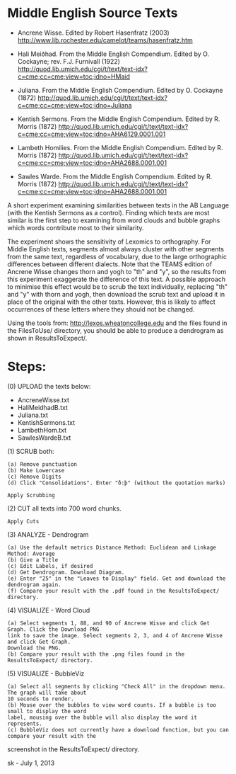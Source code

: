 # Middle English Source Texts

+ Ancrene Wisse. Edited by Robert Hasenfratz (2003)
  http://www.lib.rochester.edu/camelot/teams/hasenfratz.htm

+ Hali Meiðhad. From the Middle English Compendium. Edited by O. Cockayne; rev. F.J. Furnivall (1922)
  http://quod.lib.umich.edu/cgi/t/text/text-idx?c=cme;cc=cme;view=toc;idno=HMaid

+ Juliana. From the Middle English Compendium. Edited by O. Cockayne (1872)
  http://quod.lib.umich.edu/cgi/t/text/text-idx?c=cme;cc=cme;view=toc;idno=Juliana
	  
+ Kentish Sermons. From the Middle English Compendium. Edited by R. Morris (1872)
  http://quod.lib.umich.edu/cgi/t/text/text-idx?c=cme;cc=cme;view=toc;idno=AHA6129.0001.001
	  
+ Lambeth Homilies. From the Middle English Compendium. Edited by R. Morris (1872)
  http://quod.lib.umich.edu/cgi/t/text/text-idx?c=cme;cc=cme;view=toc;idno=AHA2688.0001.001
	  
+ Sawles Warde. From the Middle English Compendium. Edited by R. Morris (1872)
  http://quod.lib.umich.edu/cgi/t/text/text-idx?c=cme;cc=cme;view=toc;idno=AHA2688.0001.001

A short experiment examining similarities between texts in the AB 
Language (with the Kentish Sermons as a control). Finding which texts 
are most similar  is the first step to examining from word clouds and 
bubble graphs which words contribute most to their similarity.

The experiment shows the sensitivity of Lexomics to orthography. For 
Middle English texts, segments almost always cluster with other 
segments from the same text, regardless of vocabulary, due to the 
large orthographic differences between different dialects. Note that 
the TEAMS edition of Ancrene Wisse changes thorn and yogh to "th" 
and "y", so the results from this experiment exaggerate the difference 
of this text. A possible approach to minimise this effect would be to 
scrub the text individually, replacing "th" and "y" with thorn and 
yogh, then download the scrub text and upload it in place of the 
original with the other texts. However, this is likely to affect 
occurrences of these letters where they should not be changed.

Using the tools from:   http://lexos.wheatoncollege.edu
and the files found in the FilesToUse/ directory, you should
be able to produce a dendrogram as shown in ResultsToExpect/.

Steps:
======================================================================
(0) UPLOAD the texts below:

+ AncreneWisse.txt
+ HaliMeidhadB.txt
+ Juliana.txt
+ KentishSermons.txt
+ LambethHom.txt
+ SawlesWardeB.txt

(1) SCRUB both:

    (a) Remove punctuation
    (b) Make Lowercase
    (c) Remove Digits
    (d) Click "Consolidations". Enter "ð:þ" (without the quotation marks)

    Apply Scrubbing
(2) CUT all texts into 700 word chunks.

    Apply Cuts
(3) ANALYZE - Dendrogram

    (a) Use the default metrics Distance Method: Euclidean and Linkage Method: Average
    (b) Give a Title
    (c) Edit Labels, if desired
    (d) Get Dendrogram. Download Diagram.
    (e) Enter "25" in the "Leaves to Display" field. Get and download the dendrogram again.
    (f) Compare your result with the .pdf found in the ResultsToExpect/ directory.
(4) VISUALIZE - Word Cloud

    (a) Select segments 1, 88, and 90 of Ancrene Wisse and click Get Graph. Click the Download PNG
    link to save the image. Select segments 2, 3, and 4 of Ancrene Wisse and click Get Graph.
    Download the PNG.
    (b) Compare your result with the .png files found in the ResultsToExpect/ directory.
(5) VISUALIZE - BubbleViz

    (a) Select all segments by clicking "Check All" in the dropdown menu. The graph will take about 
    10 seconds to render.
    (b) Mouse over the bubbles to view word counts. If a bubble is too small to display the word 
    label, mousing over the bubble will also display the word it represents.
    (c) BubbleViz does not currently have a download function, but you can compare your result with the
    
 screenshot in the ResultsToExpect/ directory.


sk - July 1, 2013
